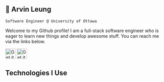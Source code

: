 ## 🎸 Arvin Leung
    Software Engineer @ University of Ottawa
Welcome to my Github profile! I am a full-stack software engineer who is eager to learn new things and develop awesome stuff. You can reach me via the links below.

[<img src="https://img.shields.io/badge/LinkedIn-0077B5?style=for-the-badge&logo=linkedin&logoColor=white" alt="Get it on SERVICE" height="32" />](www.linkedin.com/in/arvin-leung)
[<img src="https://img.shields.io/badge/Gmail-D14836?style=for-the-badge&logo=gmail&logoColor=white" alt="Get it on SERVICE" height="32" />](www.linkedin.com/in/arvin-leung)

## Technologies I Use
<!--
**Leung-Arvin/Leung-Arvin** is a ✨ _special_ ✨ repository because its `README.md` (this file) appears on your GitHub profile.

Here are some ideas to get you started:

- 🔭 I’m currently working on ...
- 🌱 I’m currently learning ...
- 👯 I’m looking to collaborate on ...
- 🤔 I’m looking for help with ...
- 💬 Ask me about ...
- 📫 How to reach me: ...
- 😄 Pronouns: ...
- ⚡ Fun fact: ...
-->
